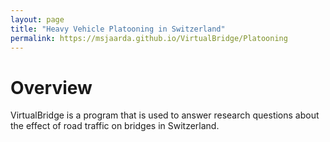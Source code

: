 ```yaml
---
layout: page
title: "Heavy Vehicle Platooning in Switzerland"
permalink: https://msjaarda.github.io/VirtualBridge/Platooning
---
```


# Overview

VirtualBridge is a program that is used to answer research questions about the effect of road traffic on bridges in Switzerland.
